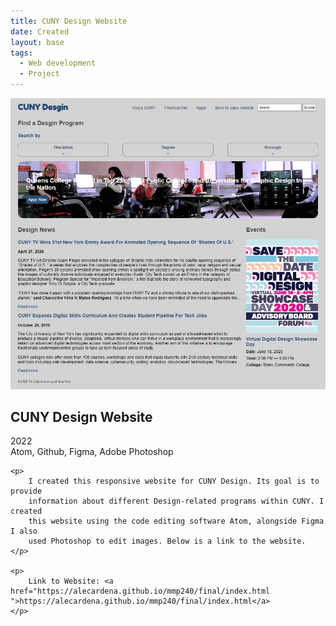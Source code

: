 ```yaml
---
title: CUNY Design Website
date: Created
layout: base
tags:
  - Web development
  - Project
---
```


<div class="project_images">
    <img src="images/cuny_design_home_page.jpg" alt="cuny_design_home_page">
 </div>

 <div class="project_bio">
    <h2>CUNY Design Website</h2>
    <p>
        2022
        <br>
        Atom, Github, Figma, Adobe Photoshop
    </p>

    <p>
        I created this responsive website for CUNY Design. Its goal is to provide 
        information about different Design-related programs within CUNY. I created 
        this website using the code editing software Atom, alongside Figma I also 
        used Photoshop to edit images. Below is a link to the website.
    </p>

    <p>
        Link to Website: <a href="https://alecardena.github.io/mmp240/final/index.html ">https://alecardena.github.io/mmp240/final/index.html</a>  
    </p>
 </div>